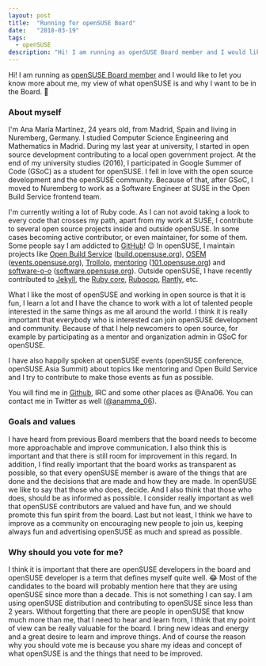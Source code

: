```yaml
---
layout: post
title:  "Running for openSUSE Board"
date:   "2018-03-19"
tags: 
  - openSUSE
description: "Hi! I am running as openSUSE Board member and I would like to let you know more about me, my view of what openSUSE is and why I want to be in the Board. :raised_hands:"
---
```


Hi! I am running as [openSUSE Board member](https://en.opensuse.org/openSUSE:Board_election) and I would like to let you know more about me, my view of what openSUSE is and why I want to be in the Board. :raised_hands:

### About myself

I'm Ana María Martínez, 24 years old, from Madrid, Spain and living in Nuremberg, Germany. I studied Computer Science Engineering and Mathematics in Madrid. During my last year at university, I started in open source development contributing to a local open government project. At the end of my university studies (2016), I participated in Google Summer of Code (GSoC) as a student for openSUSE. I fell in love with the open source development and the openSUSE community. Because of that, after GSoC, I moved to Nuremberg to work as a Software Engineer at SUSE in the Open Build Service frontend team.

I'm currently writing a lot of Ruby code. As I can not avoid taking a look to every code that crosses my path, apart from my work at SUSE, I contribute to several open source projects inside and outside openSUSE. In some cases becoming active contributor, or even maintainer, for some of them. Some people say I am addicted to [GitHub](https://github.com/Ana06)! :wink: In openSUSE, I maintain projects like [Open Build Service](https://github.com/openSUSE/open-build-service) ([build.opensuse.org](https://build.opensuse.org)), [OSEM](https://github.com/openSUSE/osem) ([events.opensuse.org](https://events.opensuse.org)), [Trollolo](https://github.com/openSUSE/trollolo), [mentoring](https://github.com/openSUSE/mentoring) ([101.opensuse.org](http://101.opensuse.org)) and [software-o-o](https://github.com/openSUSE/software-o-o) ([software.opensuse.org](https://software.opensuse.org)). Outside openSUSE, I have recently contributed to [Jekyll](https://github.com/jekyll/jekyll), the [Ruby core](https://github.com/ruby/ruby), [Rubocop](https://github.com/bbatsov/rubocop), [Rantly](https://github.com/rantly-rb/rantly), etc.

What I like the most of openSUSE and working in open source is that it is fun, I learn a lot and I have the chance to work with a lot of talented people interested in the same things as me all around the world. I think it is really important that everybody who is interested can join openSUSE development and community. Because of that I help newcomers to open source, for example by participating as a mentor and organization admin in GSoC for openSUSE.

I have also happily spoken at openSUSE events (openSUSE conference, openSUSE.Asia Summit) about topics like mentoring and Open Build Service and I try to contribute to make those events as fun as possible.

You will find me in [Github](https://github.com/Ana06), IRC and some other places as @Ana06. You can contact me in Twitter as well ([@anamma_06](https://twitter.com/anamma_06)).


### Goals and values

I have heard from previous Board members that the board needs to become more approachable and improve communication. I also think this is important and that there is still room for improvement in this regard.
In addition, I find really important that the board works as transparent as possible, so that every openSUSE member is aware of the things that are done and the decisions that are made and how they are made. In openSUSE we like to say that those who does, decide. And I also think that those who does, should be as informed as possible.
I consider really important as well that openSUSE contributors are valued and have fun, and we should promote this fun spirit from the board.
Last but not least, I think we have to improve as a community on encouraging new people to join us, keeping always fun and advertising openSUSE as much and spread as possible.


### Why should you vote for me?

I think it is important that there are openSUSE developers in the board and openSUSE developer is a term that defines myself quite well. :joy:
Most of the candidates to the board will probably mention here that they are using openSUSE since more than a decade. This is not something I can say. I am using openSUSE distribution and contributing to openSUSE since less than 2 years. Without forgetting that there are people in openSUSE that know much more than me, that I need to hear and learn from, I think that my point of view can be really valuable for the board. I bring new ideas and energy and a great desire to learn and improve things.
And of course the reason why you should vote me is because you share my ideas and concept of what openSUSE is and the things that need to be improved.
